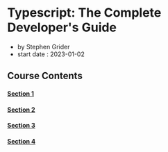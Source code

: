 # Typescript: The Complete Developer's Guide

- by Stephen Grider
- start date : 2023-01-02

## Course Contents

#### [Section 1](https://github.com/yujiseok/til/tree/main/ts/udemy/section-1)
#### [Section 2](https://github.com/yujiseok/til/tree/main/ts/udemy/section-2)
#### [Section 3](https://github.com/yujiseok/til/tree/main/ts/udemy/section-3)
#### [Section 4](https://github.com/yujiseok/til/tree/main/ts/udemy/section-4)
